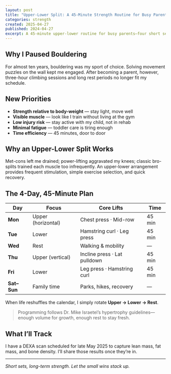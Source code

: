 ```yaml
---
layout: post
title: "Upper-Lower Split: A 45-Minute Strength Routine for Busy Parents"
categories: strength
created: 2025-04-27
published: 2024-04-27
excerpt: A 45-minute upper-lower routine for busy parents—four short sessions a week that build muscle, preserve joints, and fit around family life.
---
```

## Why I Paused Bouldering  
For almost ten years, bouldering was my sport of choice. Solving movement puzzles on the wall kept me engaged. After becoming a parent, however, three-hour climbing sessions and long rest periods no longer fit my schedule.

## New Priorities  
- **Strength relative to body-weight** — stay light, move well  
- **Visible muscle** — look like I train without living at the gym  
- **Low injury risk** — stay active with my child, not in rehab  
- **Minimal fatigue** — toddler care is tiring enough  
- **Time efficiency** — 45 minutes, door to door  

## Why an Upper-Lower Split Works  
Met-cons left me drained; power-lifting aggravated my knees; classic bro-splits trained each muscle too infrequently. An upper-lower arrangement provides frequent stimulation, simple exercise selection, and quick recovery.

## The 4-Day, 45-Minute Plan  

| Day | Focus | Core Lifts | Time |
|-----|-------|------------|------|
| **Mon** | Upper (horizontal) | Chest press · Mid-row | 45 min |
| **Tue** | Lower | Hamstring curl · Leg press | 45 min |
| **Wed** | Rest | Walking & mobility | — |
| **Thu** | Upper (vertical) | Incline press · Lat pulldown | 45 min |
| **Fri** | Lower | Leg press · Hamstring curl | 45 min |
| **Sat–Sun** | Family time | Parks, hikes, recovery | — |

When life reshuffles the calendar, I simply rotate **Upper → Lower → Rest**.

> Programming follows Dr. Mike Israetel’s hypertrophy guidelines—enough volume for growth, enough rest to stay fresh.

## What I’ll Track  
I have a DEXA scan scheduled for late May 2025 to capture lean mass, fat mass, and bone density. I’ll share those results once they’re in.

---

*Short sets, long-term strength. Let the small wins stack up.*
